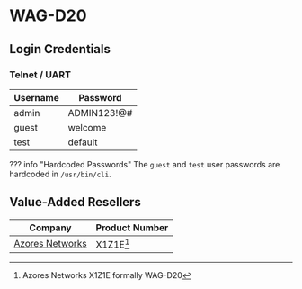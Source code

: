 # WAG-D20

## Login Credentials

### Telnet / UART

| Username | Password    |
| -------- | ----------- |
| admin    | ADMIN123!@# |
| guest    | welcome     |
| test     | default     |

??? info "Hardcoded Passwords"
    The `guest` and `test` user passwords are hardcoded in `/usr/bin/cli`.

## Value-Added Resellers

| Company                                        | Product Number |
| ---------------------------------------------- | -------------- |
| [Azores Networks](https://azoresnetworks.com/) | X1Z1E[^1]      |

[^1]: Azores Networks X1Z1E formally WAG-D20
